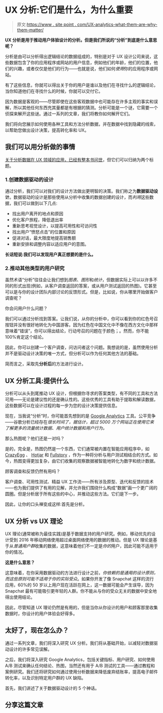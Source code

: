# UX 分析:它们是什么，为什么重要

> 原文:[https://www . site point . com/UX-analytics-what-them-are-why-them-matter/](https://www.sitepoint.com/ux-analytics-what-they-are-why-they-matter/)

**UX 分析是用于推动用户体验设计的分析。但是我们所说的“分析”到底是什么意思呢？**

分析是由可以分析得出逻辑结论的数据组成的，特别是对于 UX 设计公司来说，这些数据包含了你的应用程序或网站的用户信息，例如他们的年龄，他们的位置，他们的兴趣，或者仅仅是他们的行为——也就是说，他们如何*使用*你的应用程序或网站。

有了这些信息，你就可以得出关于你的用户是谁以及他们在寻找什么的逻辑结论，当你知道他们在寻找什么的时候，你就可以交付它。

因为数据是客观的——尽管即使在这些客观数据中也可能存在许多主观的事实和误解，所以其他任何东西充其量都是有根据的猜测。分析可能是一个谜，它需要一个侦探来解开这些谜。通过一系列的文章，我们将教你如何解开它们。

我们将向您展示如何使用各种工具和方法分析数据，并在数据中找到隐藏的线索，以帮助您做出设计决策，提高转化率和 UX。

## 我们可以用分析做的事情

[关于分析数据在 UX 领域的应用，已经有整本书问世](https://www.sitepoint.com/premium/books/researching-ux-analytics)，但它们可以归纳为两个标题。

### 1.创建数据驱动的设计

通过分析，我们可以对我们的设计方法做出更明智的决策。我们称之为**数据驱动设计**。数据驱动的设计是那些使用从分析中收集的数据创建的设计，而*利用*这些数据，我们可以做到以下几点:

*   找出用户离开的地点和原因
*   优化客户旅程，降低退出率
*   重新思考视觉设计，以提高可用性和可访问性
*   找出用户“愤怒点击”的位置和原因
*   促进对话，最大限度地提高销售额
*   重新安排和调整内容以适应用户的意图。

**长话短说:我们可以发现用户真正想要的是什么。**

### 2.推动其他类型的用户研究

虽然术语“分析”往往会让我们想到*图表*、*图形*和*统计*，但数据实际上可以以许多不同的形式出现(例如，从客户调查返回的答案，或从用户测试返回的热图)。它甚至可以是与你的设计团队内部讨论的反馈形式。但是，比如说，你从哪里开始做客户调查呢？

你会问用户什么问题？

我们可以通过分析找到答案。让我们说，从你的分析中，你可以看到你的红色号召按钮并没有很好地转化为中国游客。因为红色在中国文化中不像在西方文化中那样意味着“错误”，你可以得出结论，行动号召的问题在于颜色；。然而，你不能 100%肯定这个结论。

因此，你可以创建一个客户调查，问访问者这个问题。我想说的是，虽然使用分析并不是驱动设计决策的唯一方式，但分析可以作为任何其他方法的基础。

简而言之，采取先**分析后**的方法进行设计。

## UX 分析工具:提供什么

分析可以从头到尾推动 UX 设计，但根据你寻求的答案类型，有不同的工具和方法可用——无论是建议性的还是确认性的。这些优秀的工具有助于提取和解读数据，这些数据可以在设计过程的每一步为您的设计决策提供信息。

现在，当我说“分析”时，你可能首先想到的是 [Google Analytics](https://analytics.google.com/analytics/web/) 工具。公平竞争——谷歌分析已经存在*很长时间了，据估计，超过 5000 万个网站正在使用它来了解更多的流量统计数据、用户统计数据和用户行为。*

那么热图呢？他们还是一对吗？

是的，完全是，热图仍然是一个东西，它们通常被内置在智能应用程序中，如 [CrazyEgg](https://www.crazyegg.com/) 、 [Hotjar](https://www.hotjar.com/) 和 [Fullstory](https://www.fullstory.com/) ，作为一种将分析与用户测试相结合的方式。如今，热图变得更加复杂，由它们收集的观察数据被智能地转化为数字和统计数据。

顾客调查和反馈仍然有用吗？

客户调查、可用性测试、精益 UX 工作流——所有涉及原型、迭代和反馈的技术——也为我们提供了有用的见解，并允许我们围绕什么构成“数据”画一个更广阔的圆圈。但是分析居于所有这些的中心，并推动这些方法。它们是下一步。

因此，让你的口头禅变成这样:首先是分析。

## UX 分析 vs UX 理论

UX 理论(通常被称为最佳实践)是基于数据支持的用户研究。例如，移动优先的设计受到 2016 年移动网络使用超过桌面网络使用的数据的推动。但是 UX 理论是基于从*普通用户群*收集的数据，这意味着他们不一定是*你的*用户，因此可能不适用于你的情况。

**这是什么意思？**

这意味着，在你采用数据驱动的方法进行设计之前，*你依赖的是通用的设计原则，而这些原则可能不适用于你的实际受众*。如果你开发了像 Snapchat 这样的流行应用，60%的 50 岁以上用户现在活跃在网上，这一数据可能会产生误导，因为 Snapchat 最有可能吸引更年轻的人群。你不能从与你的受众无关的数据中安全地得出使用结论。

因此，尽管知道 UX 理论仍然是有用的，但是当你从你设计的用户和顾客那里收集数据时，你设计的用户体验会好得多。

## 太好了，现在怎么办？

通过一系列文章，我们将深入研究 UX 分析。我们将从基础开始，以减轻对数据驱动设计的许多常见误解。

之后，我们将深入研究 Google Analytics，包括关键指标、用户研究、如何使用 A/B 测试来确认任何结论、热图，当然还有用于 A/B 测试的工具——通过教程和案例研究。我们还将研究如何通过使用分析数据来降低废弃结账率，提高电子邮件转化率，以及识别特定用户群的 UX 缺陷。

首先，我们讲述了关于数据驱动设计的 5 个神话。

## 分享这篇文章